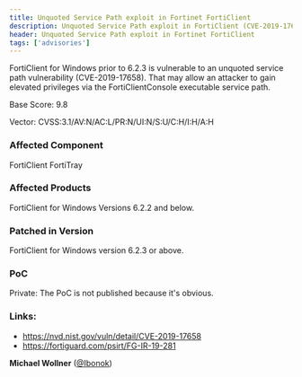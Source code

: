 ```yaml
---
title: Unquoted Service Path exploit in Fortinet FortiClient
description: Unquoted Service Path exploit in FortiClient (CVE-2019-17658)
header: Unquoted Service Path exploit in Fortinet FortiClient
tags: ['advisories']
---
```

FortiClient for Windows prior to 6.2.3 is vulnerable to an unquoted service path vulnerability (CVE-2019-17658). That may allow an attacker to gain elevated privileges via the FortiClientConsole executable service path.

<!--more-->

Base Score: 9.8

Vector: CVSS:3.1/AV:N/AC:L/PR:N/UI:N/S:U/C:H/I:H/A:H

### Affected Component
FortiClient FortiTray

### Affected Products
FortiClient for Windows Versions 6.2.2 and below.

### Patched in Version
FortiClient for Windows version 6.2.3 or above.

### PoC

Private: The PoC is not published because it's obvious. 

### Links:
- https://nvd.nist.gov/vuln/detail/CVE-2019-17658
- https://fortiguard.com/psirt/FG-IR-19-281

**Michael Wollner** ([@Ibonok](https://github.com/Ibonok))
